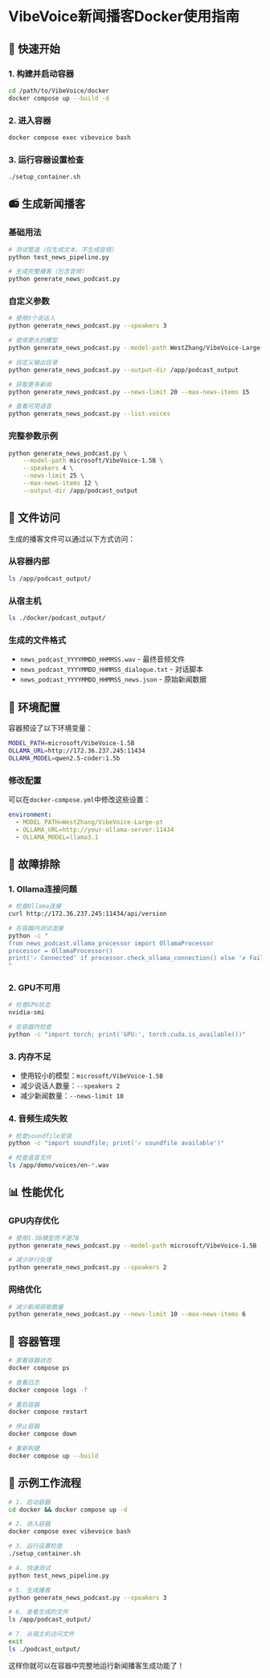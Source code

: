 # VibeVoice新闻播客Docker使用指南

## 🐳 快速开始

### 1. 构建并启动容器

```bash
cd /path/to/VibeVoice/docker
docker compose up --build -d
```

### 2. 进入容器

```bash
docker compose exec vibevoice bash
```

### 3. 运行容器设置检查

```bash
./setup_container.sh
```

## 📻 生成新闻播客

### 基础用法

```bash
# 测试管道（仅生成文本，不生成音频）
python test_news_pipeline.py

# 生成完整播客（包含音频）
python generate_news_podcast.py
```

### 自定义参数

```bash
# 使用3个说话人
python generate_news_podcast.py --speakers 3

# 使用更大的模型
python generate_news_podcast.py --model-path WestZhang/VibeVoice-Large-pt

# 自定义输出目录
python generate_news_podcast.py --output-dir /app/podcast_output

# 获取更多新闻
python generate_news_podcast.py --news-limit 20 --max-news-items 15

# 查看可用语音
python generate_news_podcast.py --list-voices
```

### 完整参数示例

```bash
python generate_news_podcast.py \
    --model-path microsoft/VibeVoice-1.5B \
    --speakers 4 \
    --news-limit 25 \
    --max-news-items 12 \
    --output-dir /app/podcast_output
```

## 📁 文件访问

生成的播客文件可以通过以下方式访问：

### 从容器内部
```bash
ls /app/podcast_output/
```

### 从宿主机
```bash
ls ./docker/podcast_output/
```

### 生成的文件格式
- `news_podcast_YYYYMMDD_HHMMSS.wav` - 最终音频文件
- `news_podcast_YYYYMMDD_HHMMSS_dialogue.txt` - 对话脚本
- `news_podcast_YYYYMMDD_HHMMSS_news.json` - 原始新闻数据

## 🔧 环境配置

容器预设了以下环境变量：

```bash
MODEL_PATH=microsoft/VibeVoice-1.5B
OLLAMA_URL=http://172.36.237.245:11434
OLLAMA_MODEL=qwen2.5-coder:1.5b
```

### 修改配置

可以在`docker-compose.yml`中修改这些设置：

```yaml
environment:
  - MODEL_PATH=WestZhang/VibeVoice-Large-pt
  - OLLAMA_URL=http://your-ollama-server:11434
  - OLLAMA_MODEL=llama3.1
```

## 🐛 故障排除

### 1. Ollama连接问题

```bash
# 检查Ollama连接
curl http://172.36.237.245:11434/api/version

# 在容器内测试连接
python -c "
from news_podcast.ollama_processor import OllamaProcessor
processor = OllamaProcessor()
print('✓ Connected' if processor.check_ollama_connection() else '✗ Failed')
"
```

### 2. GPU不可用

```bash
# 检查GPU状态
nvidia-smi

# 在容器内检查
python -c "import torch; print('GPU:', torch.cuda.is_available())"
```

### 3. 内存不足

- 使用较小的模型：`microsoft/VibeVoice-1.5B`
- 减少说话人数量：`--speakers 2`
- 减少新闻数量：`--news-limit 10`

### 4. 音频生成失败

```bash
# 检查soundfile安装
python -c "import soundfile; print('✓ soundfile available')"

# 检查语音文件
ls /app/demo/voices/en-*.wav
```

## 📊 性能优化

### GPU内存优化
```bash
# 使用1.5B模型而不是7B
python generate_news_podcast.py --model-path microsoft/VibeVoice-1.5B

# 减少并行处理
python generate_news_podcast.py --speakers 2
```

### 网络优化
```bash
# 减少新闻获取数量
python generate_news_podcast.py --news-limit 10 --max-news-items 6
```

## 🔄 容器管理

```bash
# 查看容器状态
docker compose ps

# 查看日志
docker compose logs -f

# 重启容器
docker compose restart

# 停止容器
docker compose down

# 重新构建
docker compose up --build
```

## 🎯 示例工作流程

```bash
# 1. 启动容器
cd docker && docker compose up -d

# 2. 进入容器
docker compose exec vibevoice bash

# 3. 运行设置检查
./setup_container.sh

# 4. 快速测试
python test_news_pipeline.py

# 5. 生成播客
python generate_news_podcast.py --speakers 3

# 6. 查看生成的文件
ls /app/podcast_output/

# 7. 从宿主机访问文件
exit
ls ./podcast_output/
```

这样你就可以在容器中完整地运行新闻播客生成功能了！